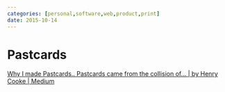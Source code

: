 ```yaml
---
categories: [personal,software,web,product,print]
date: 2015-10-14
---
```


# Pastcards

[Why I made Pastcards.. Pastcards came from the collision of… | by Henry Cooke | Medium](https://medium.com/@prehensile/why-i-made-pastcards-fc4406cc5330)